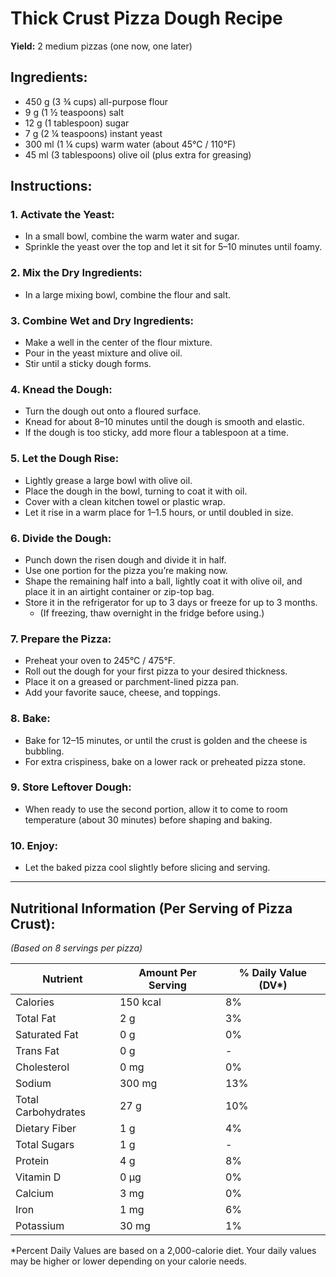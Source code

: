 # Thick Crust Pizza Dough Recipe

**Yield:** 2 medium pizzas (one now, one later)

## Ingredients:
- 450 g (3 ¾ cups) all-purpose flour
- 9 g (1 ½ teaspoons) salt
- 12 g (1 tablespoon) sugar
- 7 g (2 ¼ teaspoons) instant yeast
- 300 ml (1 ¼ cups) warm water (about 45°C / 110°F)
- 45 ml (3 tablespoons) olive oil (plus extra for greasing)

## Instructions:

### 1. Activate the Yeast:
- In a small bowl, combine the warm water and sugar.
- Sprinkle the yeast over the top and let it sit for 5–10 minutes until foamy.

### 2. Mix the Dry Ingredients:
- In a large mixing bowl, combine the flour and salt.

### 3. Combine Wet and Dry Ingredients:
- Make a well in the center of the flour mixture.
- Pour in the yeast mixture and olive oil.
- Stir until a sticky dough forms.

### 4. Knead the Dough:
- Turn the dough out onto a floured surface.
- Knead for about 8–10 minutes until the dough is smooth and elastic.
- If the dough is too sticky, add more flour a tablespoon at a time.

### 5. Let the Dough Rise:
- Lightly grease a large bowl with olive oil.
- Place the dough in the bowl, turning to coat it with oil.
- Cover with a clean kitchen towel or plastic wrap.
- Let it rise in a warm place for 1–1.5 hours, or until doubled in size.

### 6. Divide the Dough:
- Punch down the risen dough and divide it in half.
- Use one portion for the pizza you’re making now.
- Shape the remaining half into a ball, lightly coat it with olive oil, and place it in an airtight container or zip-top bag.
- Store it in the refrigerator for up to 3 days or freeze for up to 3 months.
  - (If freezing, thaw overnight in the fridge before using.)

### 7. Prepare the Pizza:
- Preheat your oven to 245°C / 475°F.
- Roll out the dough for your first pizza to your desired thickness.
- Place it on a greased or parchment-lined pizza pan.
- Add your favorite sauce, cheese, and toppings.

### 8. Bake:
- Bake for 12–15 minutes, or until the crust is golden and the cheese is bubbling.
- For extra crispiness, bake on a lower rack or preheated pizza stone.

### 9. Store Leftover Dough:
- When ready to use the second portion, allow it to come to room temperature (about 30 minutes) before shaping and baking.

### 10. Enjoy:
- Let the baked pizza cool slightly before slicing and serving.

---

## Nutritional Information (Per Serving of Pizza Crust):  
*(Based on 8 servings per pizza)*

| **Nutrient**         | **Amount Per Serving**  | **% Daily Value** (DV\*) |
|-----------------------|-------------------------|--------------------------|
| Calories             | 150 kcal               | 8%                      |
| Total Fat            | 2 g                    | 3%                      |
| Saturated Fat        | 0 g                    | 0%                      |
| Trans Fat            | 0 g                    | -                       |
| Cholesterol          | 0 mg                   | 0%                      |
| Sodium               | 300 mg                 | 13%                     |
| Total Carbohydrates  | 27 g                   | 10%                     |
| Dietary Fiber        | 1 g                    | 4%                      |
| Total Sugars         | 1 g                    | -                       |
| Protein              | 4 g                    | 8%                      |
| Vitamin D            | 0 µg                   | 0%                      |
| Calcium              | 3 mg                   | 0%                      |
| Iron                 | 1 mg                   | 6%                      |
| Potassium            | 30 mg                  | 1%                      |

\*Percent Daily Values are based on a 2,000-calorie diet. Your daily values may be higher or lower depending on your calorie needs.
